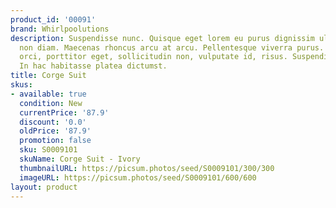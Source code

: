 ```yaml
---
product_id: '00091'
brand: Whirlpoolutions
description: Suspendisse nunc. Quisque eget lorem eu purus dignissim ultricies. Nullam
  non diam. Maecenas rhoncus arcu at arcu. Pellentesque viverra purus. Nullam mauris
  orci, porttitor eget, sollicitudin non, vulputate id, risus. Suspendisse euismod.
  In hac habitasse platea dictumst.
title: Corge Suit
skus:
- available: true
  condition: New
  currentPrice: '87.9'
  discount: '0.0'
  oldPrice: '87.9'
  promotion: false
  sku: S0009101
  skuName: Corge Suit - Ivory
  thumbnailURL: https://picsum.photos/seed/S0009101/300/300
  imageURL: https://picsum.photos/seed/S0009101/600/600
layout: product
---
```

